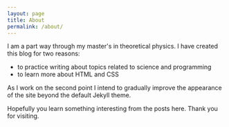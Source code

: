 ```yaml
---
layout: page
title: About
permalink: /about/
---
```

I am a part way through my master's in theoretical physics. I have created this blog for two reasons:

* to practice writing about topics related to science and programming
* to learn more about HTML and CSS

As I work on the second point I intend to gradually improve the appearance of the site beyond the default Jekyll theme.

Hopefully you learn something interesting from the posts here. Thank you for visiting.